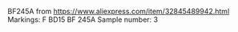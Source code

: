 BF245A from https://www.aliexpress.com/item/32845489942.html
Markings: F BD15
          BF
          245A
Sample number: 3